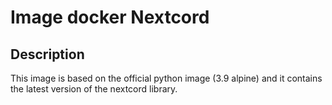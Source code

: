 # Image docker Nextcord

## Description

This image is based on the official python image (3.9 alpine) and it contains the latest version of the nextcord library.
